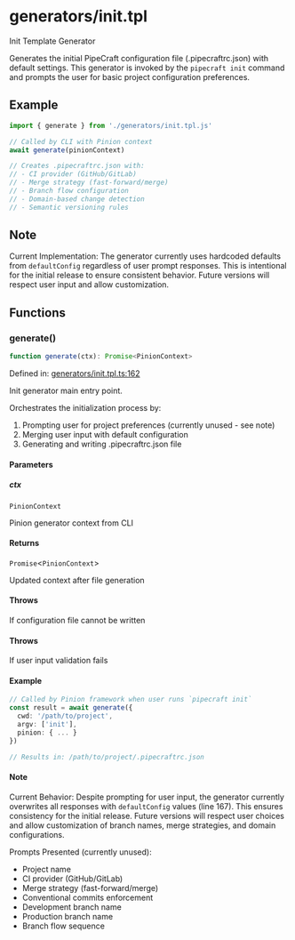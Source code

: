 # generators/init.tpl

Init Template Generator

Generates the initial PipeCraft configuration file (.pipecraftrc.json) with default settings.
This generator is invoked by the `pipecraft init` command and prompts the user for
basic project configuration preferences.

## Example

```typescript
import { generate } from './generators/init.tpl.js'

// Called by CLI with Pinion context
await generate(pinionContext)

// Creates .pipecraftrc.json with:
// - CI provider (GitHub/GitLab)
// - Merge strategy (fast-forward/merge)
// - Branch flow configuration
// - Domain-based change detection
// - Semantic versioning rules
```

## Note

Current Implementation: The generator currently uses hardcoded defaults
from `defaultConfig` regardless of user prompt responses. This is intentional
for the initial release to ensure consistent behavior. Future versions will
respect user input and allow customization.

## Functions

### generate()

```ts
function generate(ctx): Promise<PinionContext>
```

Defined in: [generators/init.tpl.ts:162](https://github.com/jamesvillarrubia/pipecraft/blob/4c8257c45ffc880272b225e3f335e5026e96be2e/src/generators/init.tpl.ts#L162)

Init generator main entry point.

Orchestrates the initialization process by:

1. Prompting user for project preferences (currently unused - see note)
2. Merging user input with default configuration
3. Generating and writing .pipecraftrc.json file

#### Parameters

##### ctx

`PinionContext`

Pinion generator context from CLI

#### Returns

`Promise`\<`PinionContext`\>

Updated context after file generation

#### Throws

If configuration file cannot be written

#### Throws

If user input validation fails

#### Example

```typescript
// Called by Pinion framework when user runs `pipecraft init`
const result = await generate({
  cwd: '/path/to/project',
  argv: ['init'],
  pinion: { ... }
})

// Results in: /path/to/project/.pipecraftrc.json
```

#### Note

Current Behavior: Despite prompting for user input, the generator
currently overwrites all responses with `defaultConfig` values (line 167).
This ensures consistency for the initial release. Future versions will
respect user choices and allow customization of branch names, merge strategies,
and domain configurations.

Prompts Presented (currently unused):

- Project name
- CI provider (GitHub/GitLab)
- Merge strategy (fast-forward/merge)
- Conventional commits enforcement
- Development branch name
- Production branch name
- Branch flow sequence
